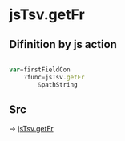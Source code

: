 # jsTsv.getFr

## Difinition by js action

```js.js

var=firstFieldCon
	?func=jsTsv.getFr
		&pathString
```

## Src

-> [jsTsv.getFr](https://github.com/puutaro/CommandClick/blob/master/app/src/main/java/com/puutaro/commandclick/fragment_lib/terminal_fragment/js_interface/tsv/JsTsv.kt#L69)



